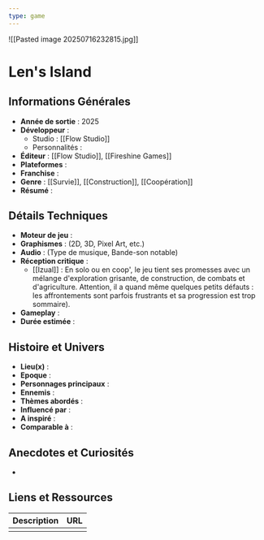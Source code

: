 ```yaml
---
type: game
---
```

![[Pasted image 20250716232815.jpg]]
# Len's Island

## Informations Générales

- **Année de sortie** : 2025
- **Développeur** : 
	- Studio : [[Flow Studio]]
	- Personnalités : 
- **Éditeur** : [[Flow Studio]], [[Fireshine Games]]
- **Plateformes** : 
- **Franchise** : 
- **Genre** : [[Survie]], [[Construction]], [[Coopération]]
- **Résumé** : 

## Détails Techniques
- **Moteur de jeu** : 
- **Graphismes** : (2D, 3D, Pixel Art, etc.)
- **Audio** : (Type de musique, Bande-son notable)
- **Réception critique** :
	- [[Izual]] : En solo ou en coop', le jeu tient ses promesses avec un mélange d'exploration grisante, de construction, de combats et d'agriculture. Attention, il a quand même quelques petits défauts : les affrontements sont parfois frustrants et sa progression est trop sommaire).
- **Gameplay** :
- **Durée estimée** : 

## Histoire et Univers
- **Lieu(x)** : 
- **Epoque** : 
- **Personnages principaux** : 
- **Ennemis** :
- **Thèmes abordés** : 
- **Influencé par** :
- **A inspiré** : 
- **Comparable à** :
## Anecdotes et Curiosités
- 
## Liens et Ressources

| Description | URL |
| ----------- | --- |
|             |     |
